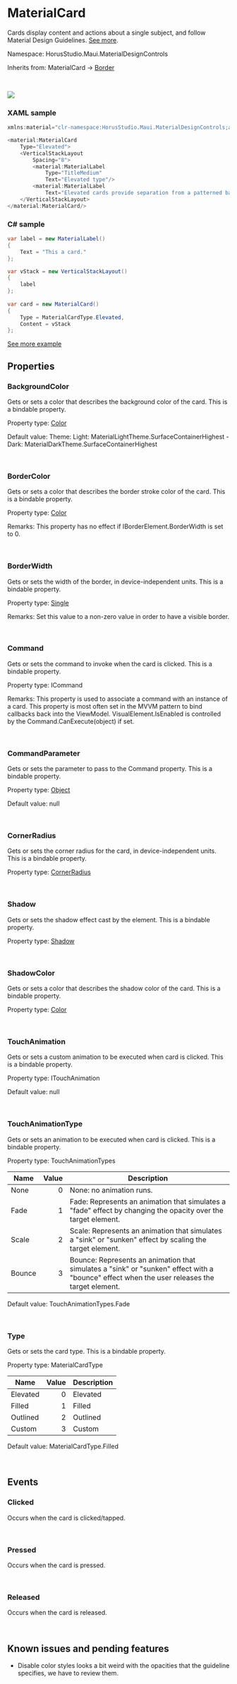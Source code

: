 # MaterialCard

Cards display content and actions about a single subject, and follow Material Design Guidelines. [See more](https://m3.material.io/components/cards/overview).

Namespace: HorusStudio.Maui.MaterialDesignControls

Inherits from: MaterialCard → [Border](https://learn.microsoft.com/en-us/dotnet/api/microsoft.maui.controls.border)

<br>

![](https://raw.githubusercontent.com/HorusSoftwareUY/MaterialDesignControlsPlugin/develop/screenshots/MaterialCard.jpg)

### XAML sample

```csharp
xmlns:material="clr-namespace:HorusStudio.Maui.MaterialDesignControls;assembly=HorusStudio.Maui.MaterialDesignControls"

<material:MaterialCard
    Type="Elevated">
    <VerticalStackLayout
        Spacing="8">
        <material:MaterialLabel
            Type="TitleMedium"
            Text="Elevated type"/>
        <material:MaterialLabel
            Text="Elevated cards provide separation from a patterned background."/>
    </VerticalStackLayout>
</material:MaterialCard/>
```

### C# sample

```csharp
var label = new MaterialLabel()
{
    Text = "This a card."
};

var vStack = new VerticalStackLayout()
{
    label
};
    
var card = new MaterialCard()
{
    Type = MaterialCardType.Elevated,
    Content = vStack
};
```

[See more example](../../samples/HorusStudio.Maui.MaterialDesignControls.Sample/Pages/CardPage.xaml)

## Properties

### <a id="properties-backgroundcolor"/>**BackgroundColor**

Gets or sets a color that describes the background color of the card.
 This is a bindable property.

Property type: [Color](https://learn.microsoft.com/en-us/dotnet/api/microsoft.maui.graphics.color)<br>

Default value: Theme: Light: MaterialLightTheme.SurfaceContainerHighest - Dark: MaterialDarkTheme.SurfaceContainerHighest

<br>

### <a id="properties-bordercolor"/>**BorderColor**

Gets or sets a color that describes the border stroke color of the card.
 This is a bindable property.

Property type: [Color](https://learn.microsoft.com/en-us/dotnet/api/microsoft.maui.graphics.color)<br>

Remarks: This property has no effect if IBorderElement.BorderWidth is set to 0.

<br>

### <a id="properties-borderwidth"/>**BorderWidth**

Gets or sets the width of the border, in device-independent units.
 This is a bindable property.

Property type: [Single](https://learn.microsoft.com/en-us/dotnet/api/system.single)<br>

Remarks: Set this value to a non-zero value in order to have a visible border.

<br>

### <a id="properties-command"/>**Command**

Gets or sets the command to invoke when the card is clicked. This is a bindable property.

Property type: ICommand<br>

Remarks: This property is used to associate a command with an instance of a card. This property is most often set in the MVVM pattern to bind callbacks back into the ViewModel. VisualElement.IsEnabled is controlled by the Command.CanExecute(object) if set.

<br>

### <a id="properties-commandparameter"/>**CommandParameter**

Gets or sets the parameter to pass to the Command property.
 This is a bindable property.

Property type: [Object](https://learn.microsoft.com/en-us/dotnet/api/system.object)<br>

Default value: null

<br>

### <a id="properties-cornerradius"/>**CornerRadius**

Gets or sets the corner radius for the card, in device-independent units.
 This is a bindable property.

Property type: [CornerRadius](https://learn.microsoft.com/en-us/dotnet/api/microsoft.maui.cornerradius)<br>

<br>

### <a id="properties-shadow"/>**Shadow**

Gets or sets the shadow effect cast by the element.
 This is a bindable property.

Property type: [Shadow](https://learn.microsoft.com/en-us/dotnet/api/microsoft.maui.controls.shadow)<br>

<br>

### <a id="properties-shadowcolor"/>**ShadowColor**

Gets or sets a color that describes the shadow color of the card.
 This is a bindable property.

Property type: [Color](https://learn.microsoft.com/en-us/dotnet/api/microsoft.maui.graphics.color)<br>

<br>

### <a id="properties-touchanimation"/>**TouchAnimation**

Gets or sets a custom animation to be executed when card is clicked.
 This is a bindable property.

Property type: ITouchAnimation<br>

Default value: null

<br>

### <a id="properties-touchanimationtype"/>**TouchAnimationType**

Gets or sets an animation to be executed when card is clicked.
 This is a bindable property.

Property type: TouchAnimationTypes<br>

| Name | Value | Description |
| --- | --: | --- |
| None | 0 | None: no animation runs. |
| Fade | 1 | Fade: Represents an animation that simulates a "fade" effect by changing the opacity over the target element. |
| Scale | 2 | Scale: Represents an animation that simulates a "sink" or "sunken" effect by scaling the target element. |
| Bounce | 3 | Bounce: Represents an animation that simulates a "sink" or "sunken" effect with a "bounce" effect when the user releases the target element. |

Default value: TouchAnimationTypes.Fade

<br>

### <a id="properties-type"/>**Type**

Gets or sets the card type.
 This is a bindable property.

Property type: MaterialCardType<br>

| Name | Value | Description |
| --- | --: | --- |
| Elevated | 0 | Elevated |
| Filled | 1 | Filled |
| Outlined | 2 | Outlined |
| Custom | 3 | Custom |

Default value: MaterialCardType.Filled

<br>

## Events

### <a id="events-clicked"/>**Clicked**

Occurs when the card is clicked/tapped.

<br>

### <a id="events-pressed"/>**Pressed**

Occurs when the card is pressed.

<br>

### <a id="events-released"/>**Released**

Occurs when the card is released.

<br>

## Known issues and pending features

* Disable color styles looks a bit weird with the opacities that the guideline specifies, we have to review them.
